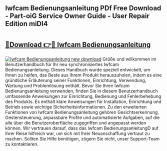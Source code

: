 ## Iwfcam Bedienungsanleitung PDf Free Download - Part-oiG Service Owner Guide - User Repair Edition miDI4

# <h2><a href="http://df5q0yw.blite.top/?on=Iwfcam+Bedienungsanleitung">🔗Download 👉🔴 Iwfcam Bedienungsanleitung</a></h2>

[![Iwfcam Bedienungsanleitung new download](https://i.imgur.com/lujVjoI.png)](http://df5q0yw.blite.top/?on=Iwfcam+Bedienungsanleitung)
Grüße und willkommen im Benutzerhandbuch für Ihr neu synchronisiertes Iwfcam Bedienungsanleitung. Dieses Handbuch wurde speziell entwickelt, um Ihnen zu helfen, das Beste aus Ihrem Produkt herauszuholen, indem es eine gründliche Erläuterung seiner Funktionen, Einrichtung, Verwendung, Wartung und Problemlösung enthält. Bevor Sie Ihren Iwfcam Bedienungsanleitung verwenden, finden Sie in diesem Benutzerhandbuch umfassende Anweisungen zur Einrichtung, Bedienung und Fehlerbehebung des Produkts. Es enthält klare Anweisungen für Installation, Einrichtung und Betrieb sowie wichtige Sicherheitsinformationen. Zu den erweiterten Funktionen von Iwfcam Bedienungsanleitung gehören Gesichtserkennung, Gestensteuerung, anpassbare Profile und automatisierte Aufgaben, auf die alle über die Benutzeroberfläche zugegriffen und angepasst werden können. Wir vertrauen darauf, dass das Iwfcam BedienungsanleitungD auf Ihrer Reise hilfreich war, um sich mit Ihrer Neuanschaffung vertraut zu machen. Sollten Sie Hilfe benötigen, zögern Sie nicht, unser Support-Team zu kontaktieren.
